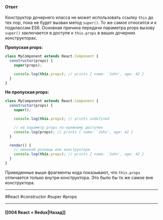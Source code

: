 #### Ответ

Конструктор дочернего класса не может использовать ссылку `this` до тех пор, пока не будет вызван метод `super()`. То же самое относится и к подклассам ES6. Основная причина передачи параметра props вызову `super()` заключается в доступе к `this.props` в ваших дочерних конструкторах.

**Пропуская props:**

```js
class MyComponent extends React.Component {
  constructor(props) {
    super(props);

    console.log(this.props); // prints { name: 'John', age: 42 }
  }
}
```

**Не пропуская props:**

```js
class MyComponent extends React.Component {
  constructor(props) {
    super();

    console.log(this.props); // prints undefined

    // но параметр props по-прежнему доступен
    console.log(props); // prints { name: 'John', age: 42 }
  }

  render() {
    // никакой разницы вне конструктора
    console.log(this.props); // prints { name: 'John', age: 42 }
  }
}
```

Приведенные выше фрагменты кода показывают, что `this.props` отличается только внутри конструктора. Это было бы то же самое вне конструктора.

____
#React #constructor #super #props 

____

#### [[004 React + Redux|Назад]]